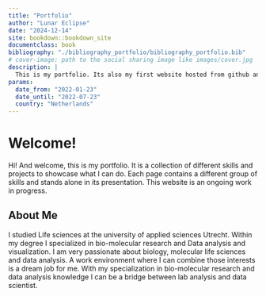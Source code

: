 ```yaml
--- 
title: "Portfolio"
author: "Lunar Eclipse"
date: "2024-12-14"
site: bookdown::bookdown_site
documentclass: book
bibliography: "./bibliography_portfolio/bibliography_portfolio.bib"
# cover-image: path to the social sharing image like images/cover.jpg
description: |
  This is my portfolio. Its also my first website hosted from github and netlify. I hope you enjoy!
params:
  date_from: "2022-01-23"
  date_until: "2022-07-23"
  country: "Netherlands"
---
```


# Welcome!

Hi! And welcome, this is my portfolio. It is a collection of different skills and projects to showcase what I can do. Each page contains a different group of skills and stands alone in its presentation. This website is an ongoing work in progress.

## About Me

I studied Life sciences at the university of applied sciences Utrecht. Within my degree I specialized in bio-molecular research and Data analysis and visualization. I am very passionate about biology, molecular life
sciences and data analysis. A work environment where I can combine those interests is a dream job for
me. With my specialization in bio-molecular research and data analysis knowledge I can be a bridge
between lab analysis and data scientist. 
